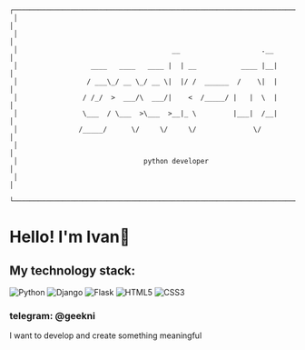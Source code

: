 ```
 ┌──────────────────────────────────────────────────────────────────────────────┐
 │                                                                              │
 │                                                                              │
 │                                      __                    .__               │
 │                  ____   ____   ____ |  | __           ____ |__|              │
 │                 / ___\_/ __ \_/ __ \|  |/ /  ______  /    \|  |              │
 │                / /_/  >  ___/\  ___/|    <  /_____/ |   |  \  |              │
 │                \___  / \___  >\___  >__|_ \         |___|  /__|              │
 │               /_____/      \/     \/     \/              \/                  │
 │                                                                              │
 │                               python developer                               │
 │                                                                              │
 └──────────────────────────────────────────────────────────────────────────────┘
```
# Hello! I'm Ivan👋

## My technology stack:

![Python](https://img.shields.io/badge/Python-3670A0?style=for-the-badge&logo=python&logoColor=ffdd54)
![Django](https://img.shields.io/badge/Django-092E20?style=for-the-badge&logo=django&logoColor=white)
![Flask](https://img.shields.io/badge/Flask-000000?style=for-the-badge&logo=flask&logoColor=white)
![HTML5](https://img.shields.io/badge/HTML5-E34F26?style=for-the-badge&logo=html5&logoColor=white)
![CSS3](https://img.shields.io/badge/CSS3-1572B6?style=for-the-badge&logo=css3&logoColor=white)

### telegram: **@geekni**

I want to develop and create something meaningful
